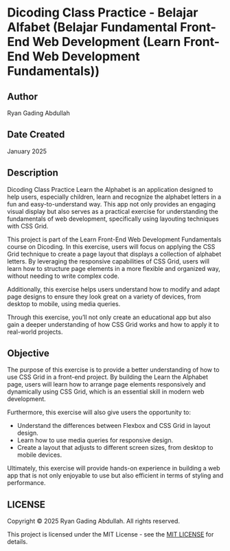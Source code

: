 # Dicoding Class Practice - Belajar Alfabet (Belajar Fundamental Front-End Web Development (Learn Front-End Web Development Fundamentals))

## Author

Ryan Gading Abdullah

## Date Created

January 2025

## Description

Dicoding Class Practice Learn the Alphabet is an application designed to help users, especially children, learn and recognize the alphabet letters in a fun and easy-to-understand way. This app not only provides an engaging visual display but also serves as a practical exercise for understanding the fundamentals of web development, specifically using layouting techniques with CSS Grid.

This project is part of the Learn Front-End Web Development Fundamentals course on Dicoding. In this exercise, users will focus on applying the CSS Grid technique to create a page layout that displays a collection of alphabet letters. By leveraging the responsive capabilities of CSS Grid, users will learn how to structure page elements in a more flexible and organized way, without needing to write complex code.

Additionally, this exercise helps users understand how to modify and adapt page designs to ensure they look great on a variety of devices, from desktop to mobile, using media queries.

Through this exercise, you’ll not only create an educational app but also gain a deeper understanding of how CSS Grid works and how to apply it to real-world projects.

## Objective

The purpose of this exercise is to provide a better understanding of how to use CSS Grid in a front-end project. By building the Learn the Alphabet page, users will learn how to arrange page elements responsively and dynamically using CSS Grid, which is an essential skill in modern web development.

Furthermore, this exercise will also give users the opportunity to:

- Understand the differences between Flexbox and CSS Grid in layout design.
- Learn how to use media queries for responsive design.
- Create a layout that adjusts to different screen sizes, from desktop to mobile devices.

Ultimately, this exercise will provide hands-on experience in building a web app that is not only enjoyable to use but also efficient in terms of styling and performance.

## LICENSE

Copyright &copy; 2025 Ryan Gading Abdullah. All rights reserved.

This project is licensed under the MIT License - see the [MIT LICENSE](LICENSE) for details.
